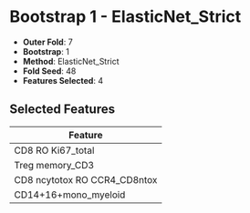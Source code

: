 # Bootstrap 1 - ElasticNet_Strict

- **Outer Fold**: 7
- **Bootstrap**: 1
- **Method**: ElasticNet_Strict
- **Fold Seed**: 48
- **Features Selected**: 4

## Selected Features

| Feature |
|---------|
| CD8 RO Ki67_total |
| Treg memory_CD3 |
| CD8 ncytotox RO CCR4_CD8ntox |
| CD14+16+mono_myeloid |

